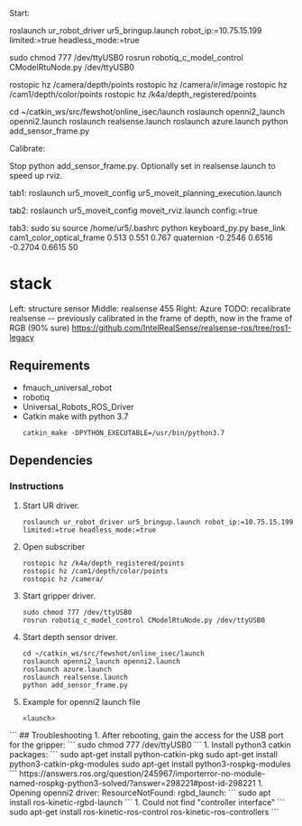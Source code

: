 Start:

roslaunch ur_robot_driver ur5_bringup.launch robot_ip:=10.75.15.199 limited:=true headless_mode:=true

sudo chmod 777 /dev/ttyUSB0
rosrun robotiq_c_model_control CModelRtuNode.py /dev/ttyUSB0

rostopic hz /camera/depth/points
rostopic hz /camera/ir/image
rostopic hz /cam1/depth/color/points
rostopic hz /k4a/depth_registered/points

cd ~/catkin_ws/src/fewshot/online_isec/launch
roslaunch openni2_launch openni2.launch
roslaunch realsense.launch
roslaunch azure.launch
python add_sensor_frame.py 

Calibrate:

Stop python add_sensor_frame.py.
Optionally set <arg name="ordered_pc" value="false"/> in realsense.launch to speed up rviz.

tab1:
roslaunch ur5_moveit_config ur5_moveit_planning_execution.launch

tab2:
roslaunch ur5_moveit_config moveit_rviz.launch config:=true

tab3:
sudo su
source /home/ur5/.bashrc
python keyboard_py.py base_link cam1_color_optical_frame 0.513 0.551 0.767 quaternion -0.2546 0.6516 -0.2704 0.6615 50

# stack

Left: structure sensor
Middle: realsense 455
Right: Azure
TODO: recalibrate realsense -- previously calibrated in the frame of depth, now in the frame of RGB (90% sure)
https://github.com/IntelRealSense/realsense-ros/tree/ros1-legacy

## Requirements
* fmauch_universal_robot
* robotiq
* Universal_Robots_ROS_Driver
* Catkin make with python 3.7
   ```   
   catkin_make -DPYTHON_EXECUTABLE=/usr/bin/python3.7
   ```
## Dependencies


### Instructions
1. Start UR driver.
    ```
    roslaunch ur_robot_driver ur5_bringup.launch robot_ip:=10.75.15.199 limited:=true headless_mode:=true
    ```
2. Open subscriber
    ```
   rostopic hz /k4a/depth_registered/points
   rostopic hz /cam1/depth/color/points
   rostopic hz /camera/
   ```
3. Start gripper driver.
    ```
   sudo chmod 777 /dev/ttyUSB0
   rosrun robotiq_c_model_control CModelRtuNode.py /dev/ttyUSB0
    ```

4. Start depth sensor driver.
    ```
   cd ~/catkin_ws/src/fewshot/online_isec/launch
   roslaunch openni2_launch openni2.launch
   roslaunch azure.launch
   roslaunch realsense.launch
   python add_sensor_frame.py 
    ```
5. Example for openni2 launch file
   ```
   <launch>
  <!-- launch up sensor-->
  <include file="$(find openni2_launch)/launch/openni2.launch">
    <arg name="camera" value="camera_up" />
    <arg name="device_id" value="1d27/0600@11"/>
  </include>
   </launch>
   ```
## Troubleshooting
1. After rebooting, gain the access for the USB port for the gripper:
   ```
   sudo chmod 777 /dev/ttyUSB0
   ```
1. Install python3 catkin packages:
   ```
   sudo apt-get install python-catkin-pkg
   sudo apt-get install python3-catkin-pkg-modules
   sudo apt-get install python3-rospkg-modules
   ```
   https://answers.ros.org/question/245967/importerror-no-module-named-rospkg-python3-solved/?answer=298221#post-id-298221
1. Opening openni2 driver: ResourceNotFound: rgbd_launch:
   ```
   sudo apt install ros-kinetic-rgbd-launch
   ```
1. Could not find "controller interface"
   ```
   sudo apt-get install ros-kinetic-ros-control ros-kinetic-ros-controllers
   ```